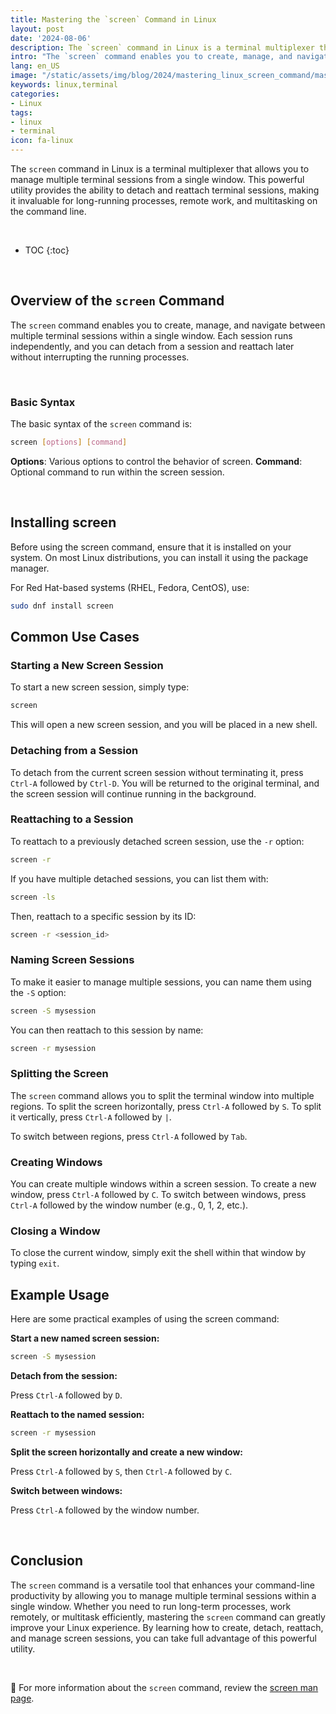 ```yaml
---
title: Mastering the `screen` Command in Linux
layout: post
date: '2024-08-06'
description: The `screen` command in Linux is a terminal multiplexer that allows you to manage multiple terminal sessions from a single window.
intro: "The `screen` command enables you to create, manage, and navigate between multiple terminal sessions within a single window." 
lang: en_US
image: "/static/assets/img/blog/2024/mastering_linux_screen_command/mastering_linux_screen_command.jpg"
keywords: linux,terminal
categories:
- Linux
tags:
- linux
- terminal
icon: fa-linux
---
```


The `screen` command in Linux is a terminal multiplexer that allows you to manage multiple terminal sessions from a single window. This powerful utility provides the ability to detach and reattach terminal sessions, making it invaluable for long-running processes, remote work, and multitasking on the command line.

<br>

* TOC 
{:toc}

<br>

## Overview of the `screen` Command

The `screen` command enables you to create, manage, and navigate between multiple terminal sessions within a single window. Each session runs independently, and you can detach from a session and reattach later without interrupting the running processes.

<br>

### Basic Syntax

The basic syntax of the `screen` command is:

```bash
screen [options] [command]
```

**Options**: Various options to control the behavior of screen.
**Command**: Optional command to run within the screen session.

<br>

## Installing screen

Before using the screen command, ensure that it is installed on your system. On most Linux distributions, you can install it using the package manager.

For Red Hat-based systems (RHEL, Fedora, CentOS), use:

```bash
sudo dnf install screen
```

## Common Use Cases

### Starting a New Screen Session

To start a new screen session, simply type:

```bash
screen
```

This will open a new screen session, and you will be placed in a new shell.

### Detaching from a Session

To detach from the current screen session without terminating it, press `Ctrl-A` followed by `Ctrl-D`. You will be returned to the original terminal, and the screen session will continue running in the background.

### Reattaching to a Session

To reattach to a previously detached screen session, use the `-r` option:

```bash
screen -r
```

If you have multiple detached sessions, you can list them with:

```bash
screen -ls
```

Then, reattach to a specific session by its ID:

```bash
screen -r <session_id>
```

### Naming Screen Sessions

To make it easier to manage multiple sessions, you can name them using the `-S` option:

```bash
screen -S mysession
```

You can then reattach to this session by name:

```bash
screen -r mysession
```

### Splitting the Screen
The `screen` command allows you to split the terminal window into multiple regions. To split the screen horizontally, press `Ctrl-A` followed by `S`. To split it vertically, press `Ctrl-A` followed by `|`.

To switch between regions, press `Ctrl-A` followed by `Tab`.

### Creating Windows

You can create multiple windows within a screen session. To create a new window, press `Ctrl-A` followed by `C`. To switch between windows, press `Ctrl-A` followed by the window number (e.g., 0, 1, 2, etc.).

### Closing a Window

To close the current window, simply exit the shell within that window by typing `exit`.


## Example Usage
Here are some practical examples of using the screen command:

**Start a new named screen session:**

```bash
screen -S mysession
```

**Detach from the session:**

Press `Ctrl-A` followed by `D`.

**Reattach to the named session:**

```bash
screen -r mysession
```

**Split the screen horizontally and create a new window:**

Press `Ctrl-A` followed by `S`, then `Ctrl-A` followed by `C`.

**Switch between windows:**

Press `Ctrl-A` followed by the window number.

<br>

## Conclusion

The `screen` command is a versatile tool that enhances your command-line productivity by allowing you to manage multiple terminal sessions within a single window. Whether you need to run long-term processes, work remotely, or multitask efficiently, mastering the `screen` command can greatly improve your Linux experience. By learning how to create, detach, reattach, and manage screen sessions, you can take full advantage of this powerful utility.

<br>

📝 For more information about the `screen` command, review the [screen man page](https://linux.die.net/man/1/screen).
